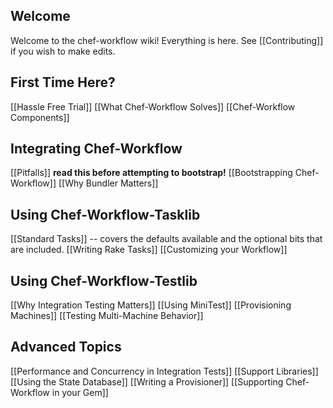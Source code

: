 Welcome
-------

Welcome to the chef-workflow wiki! Everything is here. See [[Contributing]] if
you wish to make edits.

First Time Here?
----------------

[[Hassle Free Trial]]
[[What Chef-Workflow Solves]]
[[Chef-Workflow Components]]

Integrating Chef-Workflow
-------------------------

[[Pitfalls]] **read this before attempting to bootstrap!**
[[Bootstrapping Chef-Workflow]]
[[Why Bundler Matters]]

Using Chef-Workflow-Tasklib
---------------------------

[[Standard Tasks]] -- covers the defaults available and the optional bits that are included.
[[Writing Rake Tasks]]
[[Customizing your Workflow]]

Using Chef-Workflow-Testlib
---------------------------

[[Why Integration Testing Matters]]
[[Using MiniTest]]
[[Provisioning Machines]]
[[Testing Multi-Machine Behavior]]

Advanced Topics
---------------

[[Performance and Concurrency in Integration Tests]]
[[Support Libraries]]
[[Using the State Database]]
[[Writing a Provisioner]]
[[Supporting Chef-Workflow in your Gem]]
